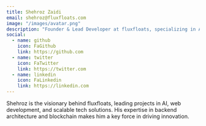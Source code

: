 ```yaml
---
title: Shehroz Zaidi
email: shehroz@fluxfloats.com
image: "/images/avatar.png"
description: "Founder & Lead Developer at fluxfloats, specializing in AI, blockchain, and scalable web applications."
social:
  - name: github
    icon: FaGithub
    link: https://github.com
  - name: twitter
    icon: FaTwitter
    link: https://twitter.com
  - name: linkedin
    icon: FaLinkedin
    link: https://linkedin.com
---
```

Shehroz is the visionary behind fluxfloats, leading projects in AI, web development, and scalable tech solutions. His expertise in backend architecture and blockchain makes him a key force in driving innovation.
